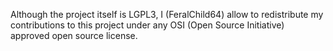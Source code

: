 
Although the project itself is LGPL3, I (FeralChild64) allow to redistribute my contributions to this project under any OSI (Open Source Initiative) approved open source license.
